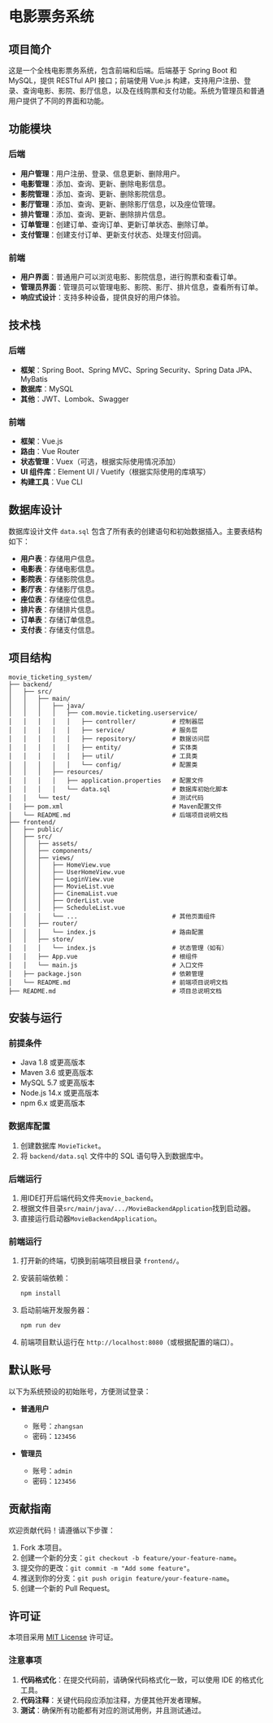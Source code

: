 # 电影票务系统

## 项目简介
这是一个全栈电影票务系统，包含前端和后端。后端基于 Spring Boot 和 MySQL，提供 RESTful API 接口；前端使用 Vue.js 构建，支持用户注册、登录、查询电影、影院、影厅信息，以及在线购票和支付功能。系统为管理员和普通用户提供了不同的界面和功能。

## 功能模块
### 后端
- **用户管理**：用户注册、登录、信息更新、删除用户。
- **电影管理**：添加、查询、更新、删除电影信息。
- **影院管理**：添加、查询、更新、删除影院信息。
- **影厅管理**：添加、查询、更新、删除影厅信息，以及座位管理。
- **排片管理**：添加、查询、更新、删除排片信息。
- **订单管理**：创建订单、查询订单、更新订单状态、删除订单。
- **支付管理**：创建支付订单、更新支付状态、处理支付回调。

### 前端
- **用户界面**：普通用户可以浏览电影、影院信息，进行购票和查看订单。
- **管理员界面**：管理员可以管理电影、影院、影厅、排片信息，查看所有订单。
- **响应式设计**：支持多种设备，提供良好的用户体验。

## 技术栈
### 后端
- **框架**：Spring Boot、Spring MVC、Spring Security、Spring Data JPA、MyBatis
- **数据库**：MySQL
- **其他**：JWT、Lombok、Swagger

### 前端
- **框架**：Vue.js
- **路由**：Vue Router
- **状态管理**：Vuex（可选，根据实际使用情况添加）
- **UI 组件库**：Element UI / Vuetify（根据实际使用的库填写）
- **构建工具**：Vue CLI

## 数据库设计
数据库设计文件 `data.sql` 包含了所有表的创建语句和初始数据插入。主要表结构如下：
- **用户表**：存储用户信息。
- **电影表**：存储电影信息。
- **影院表**：存储影院信息。
- **影厅表**：存储影厅信息。
- **座位表**：存储座位信息。
- **排片表**：存储排片信息。
- **订单表**：存储订单信息。
- **支付表**：存储支付信息。

## 项目结构
```
movie_ticketing_system/
├── backend/
│   ├── src/
│   │   ├── main/
│   │   │   ├── java/
│   │   │   │   ├── com.movie.ticketing.userservice/
│   │   │   │   │   ├── controller/          # 控制器层
│   │   │   │   │   ├── service/             # 服务层
│   │   │   │   │   ├── repository/          # 数据访问层
│   │   │   │   │   ├── entity/              # 实体类
│   │   │   │   │   ├── util/                # 工具类
│   │   │   │   │   └── config/              # 配置类
│   │   │   ├── resources/
│   │   │   │   ├── application.properties   # 配置文件
│   │   │   │   └── data.sql                 # 数据库初始化脚本
│   │   └── test/                            # 测试代码
│   ├── pom.xml                              # Maven配置文件
│   └── README.md                            # 后端项目说明文档
├── frontend/
│   ├── public/
│   ├── src/
│   │   ├── assets/
│   │   ├── components/
│   │   ├── views/
│   │   │   ├── HomeView.vue
│   │   │   ├── UserHomeView.vue
│   │   │   ├── LoginView.vue
│   │   │   ├── MovieList.vue
│   │   │   ├── CinemaList.vue
│   │   │   ├── OrderList.vue
│   │   │   ├── ScheduleList.vue
│   │   │   └── ...                          # 其他页面组件
│   │   ├── router/
│   │   │   └── index.js                     # 路由配置
│   │   ├── store/
│   │   │   └── index.js                     # 状态管理（如有）
│   │   ├── App.vue                          # 根组件
│   │   └── main.js                          # 入口文件
│   ├── package.json                         # 依赖管理
│   └── README.md                            # 前端项目说明文档
├── README.md                                # 项目总说明文档
```

## 安装与运行
### 前提条件
- Java 1.8 或更高版本
- Maven 3.6 或更高版本
- MySQL 5.7 或更高版本
- Node.js 14.x 或更高版本
- npm 6.x 或更高版本

### 数据库配置
1. 创建数据库 `MovieTicket`。
2. 将 `backend/data.sql` 文件中的 SQL 语句导入到数据库中。

### 后端运行
1. 用IDE打开后端代码文件夹`movie_backend`。
2. 根据文件目录`src/main/java/.../MovieBackendApplication`找到启动器。
3. 直接运行启动器`MovieBackendApplication`。

### 前端运行
1. 打开新的终端，切换到前端项目根目录 `frontend/`。

2. 安装前端依赖：
   ```bash
   npm install
   ```
   
3. 启动前端开发服务器：
   ```bash
   npm run dev
   ```
   
4. 前端项目默认运行在 `http://localhost:8080`（或根据配置的端口）。

## 默认账号

以下为系统预设的初始账号，方便测试登录：

- **普通用户**
  - 账号：`zhangsan`
  - 密码：`123456`

- **管理员**
  - 账号：`admin`
  - 密码：`123456`


## 贡献指南
欢迎贡献代码！请遵循以下步骤：
1. Fork 本项目。
2. 创建一个新的分支：`git checkout -b feature/your-feature-name`。
3. 提交你的更改：`git commit -m "Add some feature"`。
4. 推送到你的分支：`git push origin feature/your-feature-name`。
5. 创建一个新的 Pull Request。


## 许可证
本项目采用 [MIT License](LICENSE) 许可证。

### 注意事项
1. **代码格式化**：在提交代码前，请确保代码格式化一致，可以使用 IDE 的格式化工具。
2. **代码注释**：关键代码段应添加注释，方便其他开发者理解。
3. **测试**：确保所有功能都有对应的测试用例，并且测试通过。

